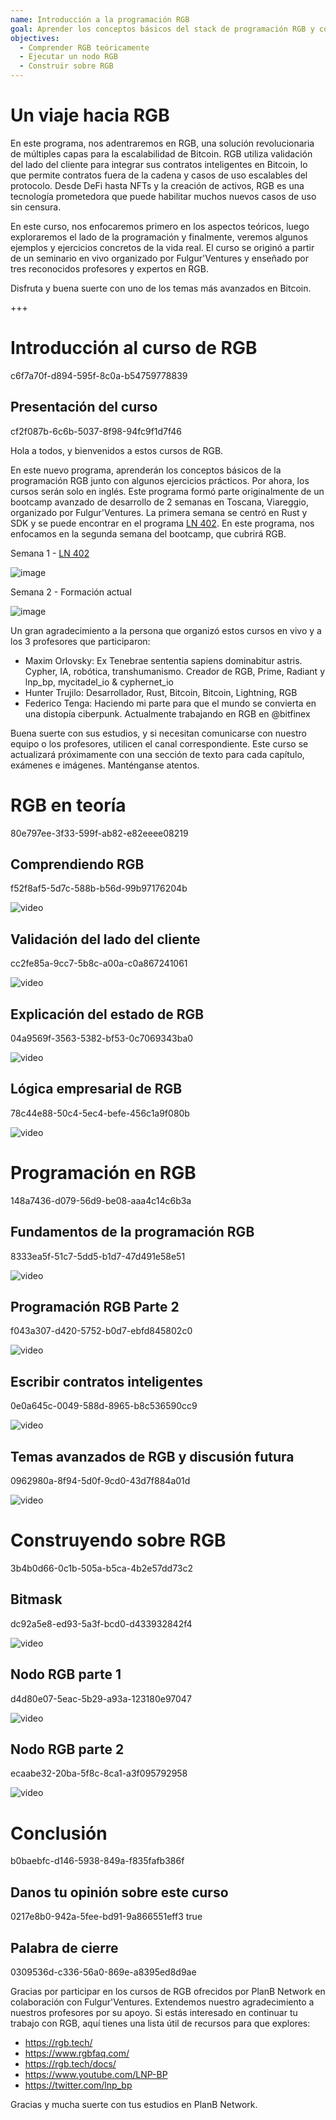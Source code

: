 ```yaml
---
name: Introducción a la programación RGB
goal: Aprender los conceptos básicos del stack de programación RGB y construir tus primeras aplicaciones RGB
objectives:
  - Comprender RGB teóricamente
  - Ejecutar un nodo RGB
  - Construir sobre RGB
---
```


# Un viaje hacia RGB

En este programa, nos adentraremos en RGB, una solución revolucionaria de múltiples capas para la escalabilidad de Bitcoin. RGB utiliza validación del lado del cliente para integrar sus contratos inteligentes en Bitcoin, lo que permite contratos fuera de la cadena y casos de uso escalables del protocolo. Desde DeFi hasta NFTs y la creación de activos, RGB es una tecnología prometedora que puede habilitar muchos nuevos casos de uso sin censura.

En este curso, nos enfocaremos primero en los aspectos teóricos, luego exploraremos el lado de la programación y finalmente, veremos algunos ejemplos y ejercicios concretos de la vida real. El curso se originó a partir de un seminario en vivo organizado por Fulgur'Ventures y enseñado por tres reconocidos profesores y expertos en RGB.

Disfruta y buena suerte con uno de los temas más avanzados en Bitcoin.

+++

# Introducción al curso de RGB
<partId>c6f7a70f-d894-595f-8c0a-b54759778839</partId>

## Presentación del curso
<chapterId>cf2f087b-6c6b-5037-8f98-94fc9f1d7f46</chapterId>

Hola a todos, y bienvenidos a estos cursos de RGB.

En este nuevo programa, aprenderán los conceptos básicos de la programación RGB junto con algunos ejercicios prácticos. Por ahora, los cursos serán solo en inglés. Este programa formó parte originalmente de un bootcamp avanzado de desarrollo de 2 semanas en Toscana, Viareggio, organizado por Fulgur'Ventures. La primera semana se centró en Rust y SDK y se puede encontrar en el programa [LN 402](https://planb.network/courses/ln402). En este programa, nos enfocamos en la segunda semana del bootcamp, que cubrirá RGB.

Semana 1 - [LN 402](https://planb.network/courses/ln402)

![image](assets/image/1.webp)

Semana 2 - Formación actual

![image](assets/image/2.webp)

Un gran agradecimiento a la persona que organizó estos cursos en vivo y a los 3 profesores que participaron:

- Maxim Orlovsky: Ex Tenebrae sententia sapiens dominabitur astris. Cypher, IA, robótica, transhumanismo. Creador de RGB, Prime, Radiant y lnp_bp, mycitadel_io & cyphernet_io
- Hunter Trujilo: Desarrollador, Rust, Bitcoin, Bitcoin, Lightning, RGB
- Federico Tenga: Haciendo mi parte para que el mundo se convierta en una distopía ciberpunk. Actualmente trabajando en RGB en @bitfinex

Buena suerte con sus estudios, y si necesitan comunicarse con nuestro equipo o los profesores, utilicen el canal correspondiente. Este curso se actualizará próximamente con una sección de texto para cada capítulo, exámenes e imágenes. Manténganse atentos.

# RGB en teoría
<partId>80e797ee-3f33-599f-ab82-e82eeee08219</partId>

## Comprendiendo RGB
<chapterId>f52f8af5-5d7c-588b-b56d-99b97176204b</chapterId>

![video](https://youtu.be/AF2XbifPGXM)

## Validación del lado del cliente
<chapterId>cc2fe85a-9cc7-5b8c-a00a-c0a867241061</chapterId>

![video](https://youtu.be/FS6PDprWl5Q)

## Explicación del estado de RGB
<chapterId>04a9569f-3563-5382-bf53-0c7069343ba0</chapterId>

![video](https://youtu.be/tmAVdyXGmj4)

## Lógica empresarial de RGB
<chapterId>78c44e88-50c4-5ec4-befe-456c1a9f080b</chapterId>

![video](https://youtu.be/lUTjeuM0oTA)

# Programación en RGB
<partId>148a7436-d079-56d9-be08-aaa4c14c6b3a</partId>

## Fundamentos de la programación RGB
<chapterId>8333ea5f-51c7-5dd5-b1d7-47d491e58e51</chapterId>

![video](https://youtu.be/Uo1UoxiImsI)

## Programación RGB Parte 2
<chapterId>f043a307-d420-5752-b0d7-ebfd845802c0</chapterId>

![video](https://youtu.be/sVoKIi-1XbY)

## Escribir contratos inteligentes
<chapterId>0e0a645c-0049-588d-8965-b8c536590cc9</chapterId>

![video](https://youtu.be/GRwS-NvWF3I)

## Temas avanzados de RGB y discusión futura
<chapterId>0962980a-8f94-5d0f-9cd0-43d7f884a01d</chapterId>

![video](https://youtu.be/mqCupTlDbA0)

# Construyendo sobre RGB
<partId>3b4b0d66-0c1b-505a-b5ca-4b2e57dd73c2</partId>

## Bitmask
<chapterId>dc92a5e8-ed93-5a3f-bcd0-d433932842f4</chapterId>

![video](https://youtu.be/nbUtV8GOR_U)

## Nodo RGB parte 1 
<chapterId>d4d80e07-5eac-5b29-a93a-123180e97047</chapterId>

![video](https://youtu.be/5iAhsgCSL3U)

## Nodo RGB parte 2
<chapterId>ecaabe32-20ba-5f8c-8ca1-a3f095792958</chapterId>

![video](https://youtu.be/piQQH4Q2nr0)


# Conclusión 
<partId>b0baebfc-d146-5938-849a-f835fafb386f</partId>



## Danos tu opinión sobre este curso
<chapterId>0217e8b0-942a-5fee-bd91-9a866551eff3</chapterId>
<isCourseReview>true</isCourseReview>

## Palabra de cierre
<chapterId>0309536d-c336-56a0-869e-a8395ed8d9ae</chapterId>

Gracias por participar en los cursos de RGB ofrecidos por PlanB Network en colaboración con Fulgur'Ventures. Extendemos nuestro agradecimiento a nuestros profesores por su apoyo. Si estás interesado en continuar tu trabajo con RGB, aquí tienes una lista útil de recursos para que explores:

- https://rgb.tech/
- https://www.rgbfaq.com/
- https://rgb.tech/docs/
- https://www.youtube.com/LNP-BP
- https://twitter.com/lnp_bp

Gracias y mucha suerte con tus estudios en PlanB Network.
